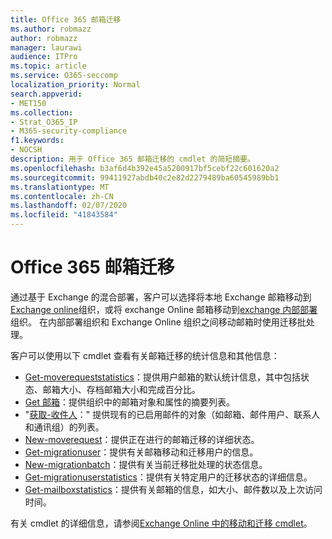 ```yaml
---
title: Office 365 邮箱迁移
ms.author: robmazz
author: robmazz
manager: laurawi
audience: ITPro
ms.topic: article
ms.service: O365-seccomp
localization_priority: Normal
search.appverid:
- MET150
ms.collection:
- Strat_O365_IP
- M365-security-compliance
f1.keywords:
- NOCSH
description: 用于 Office 365 邮箱迁移的 cmdlet 的简短摘要。
ms.openlocfilehash: b3af6d4b392e45a5200917bf5cebf22c601620a2
ms.sourcegitcommit: 99411927abdb40c2e82d2279489ba60545989bb1
ms.translationtype: MT
ms.contentlocale: zh-CN
ms.lasthandoff: 02/07/2020
ms.locfileid: "41843584"
---
```

# <a name="office-365-mailbox-migrations"></a>Office 365 邮箱迁移

通过基于 Exchange 的混合部署，客户可以选择将本地 Exchange 邮箱移动到[Exchange online](https://docs.microsoft.com/Exchange/exchange-online)组织，或将 exchange Online 邮箱移动到[exchange 内部部署](https://docs.microsoft.com/Exchange/exchange-server)组织。 在内部部署组织和 Exchange Online 组织之间移动邮箱时使用迁移批处理。

客户可以使用以下 cmdlet 查看有关邮箱迁移的统计信息和其他信息：

- [Get-moverequeststatistics](https://docs.microsoft.com/powershell/module/exchange/move-and-migration/Get-MoveRequestStatistics?view=exchange-ps)：提供用户邮箱的默认统计信息，其中包括状态、邮箱大小、存档邮箱大小和完成百分比。
- [Get 邮箱](https://docs.microsoft.com/powershell/module/exchange/mailboxes/Get-Mailbox?view=exchange-ps
)：提供组织中的邮箱对象和属性的摘要列表。
- "[获取-收件人](https://docs.microsoft.com/powershell/module/exchange/users-and-groups/Get-Recipient?view=exchange-ps)：" 提供现有的已启用邮件的对象（如邮箱、邮件用户、联系人和通讯组）的列表。
- [New-moverequest](https://docs.microsoft.com/powershell/module/exchange/move-and-migration/Get-MoveRequest?view=exchange-ps)：提供正在进行的邮箱迁移的详细状态。
- [Get-migrationuser](https://docs.microsoft.com/powershell/module/exchange/move-and-migration/Get-MigrationUser?view=exchange-ps)：提供有关邮箱移动和迁移用户的信息。
- [New-migrationbatch](https://docs.microsoft.com/powershell/module/exchange/move-and-migration/Get-MigrationBatch?view=exchange-ps)：提供有关当前迁移批处理的状态信息。
- [Get-migrationuserstatistics](https://docs.microsoft.com/powershell/module/exchange/move-and-migration/Get-MigrationUserStatistics?view=exchange-ps)：提供有关特定用户的迁移状态的详细信息。
- [Get-mailboxstatistics](https://docs.microsoft.com/powershell/module/exchange/mailboxes/Get-MailboxStatistics?view=exchange-ps)：提供有关邮箱的信息，如大小、邮件数以及上次访问时间。

有关 cmdlet 的详细信息，请参阅[Exchange Online 中的移动和迁移 cmdlet](https://docs.microsoft.com/powershell/exchange/exchange-online/exchange-online-powershell?view=exchange-ps)。
